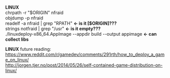 **LINUX**  
chrpath -r "\$ORIGIN" nfraid  
objdump -p nfraid  
readelf -a nfraid | grep "RPATH"   **<- is it [$ORIGIN]???**  
strings notfraid | grep "/usr" **<- is it empty???**  
./linuxdeploy-x86_64.AppImage --appdir build --output appimage **<- can collect libs**  

**LINUX** future reading:  
https://www.reddit.com/r/gamedev/comments/291rth/how_to_deploy_a_game_on_linux/  
http://jorgen.tjer.no/post/2014/05/26/self-contained-game-distribution-on-linux/  
